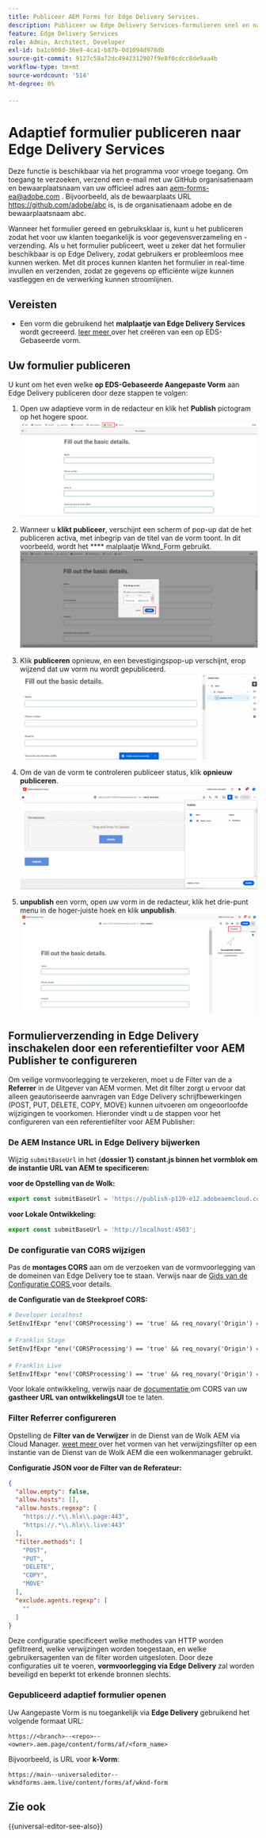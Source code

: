 ```yaml
---
title: Publiceer AEM Forms for Edge Delivery Services.
description: Publiceer uw Edge Delivery Services-formulieren snel en naadloos.
feature: Edge Delivery Services
role: Admin, Architect, Developer
exl-id: ba1c608d-36e9-4ca1-b87b-0d1094d978db
source-git-commit: 9127c58a72dc4942312907f9e8f0cdcc8de9aa4b
workflow-type: tm+mt
source-wordcount: '514'
ht-degree: 0%

---
```


# Adaptief formulier publiceren naar Edge Delivery Services

<span class="preview"> Deze functie is beschikbaar via het programma voor vroege toegang. Om toegang te verzoeken, verzend een e-mail met uw GitHub organisatienaam en bewaarplaatsnaam van uw officieel adres aan <a href="mailto:aem-forms-ea@adobe.com"> aem-forms-ea@adobe.com </a>. Bijvoorbeeld, als de bewaarplaats URL https://github.com/adobe/abc is, is de organisatienaam adobe en de bewaarplaatsnaam abc.</span>


Wanneer het formulier gereed en gebruiksklaar is, kunt u het publiceren zodat het voor uw klanten toegankelijk is voor gegevensverzameling en -verzending. Als u het formulier publiceert, weet u zeker dat het formulier beschikbaar is op Edge Delivery, zodat gebruikers er probleemloos mee kunnen werken. Met dit proces kunnen klanten het formulier in real-time invullen en verzenden, zodat ze gegevens op efficiënte wijze kunnen vastleggen en de verwerking kunnen stroomlijnen.

## Vereisten

* Een vorm die gebruikend het **malplaatje van Edge Delivery Services** wordt gecreeerd. [ leer meer ](/help/edge/docs/forms/universal-editor/getting-started-universal-editor.md) over het creëren van een op EDS-Gebaseerde vorm.

## Uw formulier publiceren

U kunt om het even welke **op EDS-Gebaseerde Aangepaste Vorm** aan Edge Delivery publiceren door deze stappen te volgen:

<!--1. Select the **Adaptive Form** that you want to publish and click the **Edit** ![edit icon](/help/forms/assets/edit.svg) icon.
   ![Select EDS-Based Form](/help/forms/assets/select-eds-based-form.png)-->

1. Open uw adaptieve vorm in de redacteur en klik het **Publish** pictogram op het hogere spoor.
   ![ klik publiceren ](/help/forms/assets/publish-icon-eds-form.png)

1. Wanneer u **klikt publiceer**, verschijnt een scherm of pop-up dat de het publiceren activa, met inbegrip van de titel van de vorm toont. In dit voorbeeld, wordt het **** malplaatje Wknd_Form gebruikt.
   ![ op Klik publiceren ](/help/forms/assets/on-click-publish.png)

1. Klik **publiceren** opnieuw, en een bevestigingspop-up verschijnt, erop wijzend dat uw vorm nu wordt gepubliceerd.
   ![ publiceer Succes ](/help/forms/assets/publish-success.png)

1. Om de van de vorm te controleren publiceer status, klik **opnieuw publiceren**.
   ![ publiceer Status ](/help/forms/assets/publish-status.png)

1. **unpublish** een vorm, open uw vorm in de redacteur, klik het drie-punt menu in de hoger-juiste hoek en klik **unpublish**.
   ![ Unpublish ](/help/forms/assets/unpublish--form.png)

## Formulierverzending in Edge Delivery inschakelen door een referentiefilter voor AEM Publisher te configureren

Om veilige vormvoorlegging te verzekeren, moet u de Filter van de a **Referrer** in de Uitgever van AEM vormen. Met dit filter zorgt u ervoor dat alleen geautoriseerde aanvragen van Edge Delivery schrijfbewerkingen (POST, PUT, DELETE, COPY, MOVE) kunnen uitvoeren om ongeoorloofde wijzigingen te voorkomen. Hieronder vindt u de stappen voor het configureren van een referentiefilter voor AEM Publisher:

### De AEM Instance URL in Edge Delivery bijwerken

Wijzig `submitBaseUrl` in het {**dossier 1} constant.js binnen het vormblok om de instantie URL van AEM te specificeren:**

**voor de Opstelling van de Wolk:**

```js
export const submitBaseUrl = 'https://publish-p120-e12.adobeaemcloud.com';
```
**voor Lokale Ontwikkeling:**

```js
export const submitBaseUrl = 'http://localhost:4503';
```

### De configuratie van CORS wijzigen

Pas de **montages CORS** aan om de verzoeken van de vormvoorlegging van de domeinen van Edge Delivery toe te staan. Verwijs naar de [ Gids van de Configuratie CORS ](https://experienceleague.adobe.com/en/docs/experience-manager-learn/getting-started-with-aem-headless/deployments/configurations/cors) voor details.

**de Configuratie van de Steekproef CORS:**

```apache
# Developer Localhost
SetEnvIfExpr "env('CORSProcessing') == 'true' && req_novary('Origin') =~ m#(http://localhost(:\d+)?$)#" CORSTrusted=true

# Franklin Stage
SetEnvIfExpr "env('CORSProcessing') == 'true' && req_novary('Origin') =~ m#(https://.*\.hlx\.page$)#" CORSTrusted=true  

# Franklin Live
SetEnvIfExpr "env('CORSProcessing') == 'true' && req_novary('Origin') =~ m#(https://.*\.hlx\.live$)#" CORSTrusted=true
```
Voor lokale ontwikkeling, verwijs naar de [ documentatie ](https://experienceleague.adobe.com/en/docs/experience-manager-cloud-service/content/headless/deployment/referrer-filter) om CORS van uw **gastheer URL van ontwikkelingsUI** toe te laten.

### Filter Referrer configureren

Opstelling de **Filter van de Verwijzer** in de Dienst van de Wolk AEM via Cloud Manager. [ weet meer ](https://experienceleague.adobe.com/en/docs/experience-manager-learn/foundation/security/understand-cross-origin-resource-sharing) over het vormen van het verwijzingsfilter op een instantie van de Dienst van de Wolk AEM die een wolkenmanager gebruikt.

**Configuratie JSON voor de Filter van de Referateur:**

```json
{
  "allow.empty": false,
  "allow.hosts": [],
  "allow.hosts.regexp": [
    "https://.*\\.hlx\\.page:443",
    "https://.*\\.hlx\\.live:443"
  ],
  "filter.methods": [
    "POST",
    "PUT",
    "DELETE",
    "COPY",
    "MOVE"
  ],
  "exclude.agents.regexp": [
    ""
  ]
}
```

Deze configuratie specificeert welke methodes van HTTP worden gefiltreerd, welke verwijzingen worden toegestaan, en welke gebruikersagenten van de filter worden uitgesloten. Door deze configuraties uit te voeren, **vormvoorlegging via Edge Delivery** zal worden beveiligd en beperkt tot erkende bronnen slechts.

### Gepubliceerd adaptief formulier openen

Uw Aangepaste Vorm is nu toegankelijk via **Edge Delivery** gebruikend het volgende formaat URL:

```
https://<branch>--<repo>--<owner>.aem.page/content/forms/af/<form_name>
```

Bijvoorbeeld, is URL voor **k-Vorm**:

```
https://main--universaleditor--wkndforms.aem.live/content/forms/af/wknd-form
```


## Zie ook

{{universal-editor-see-also}}

